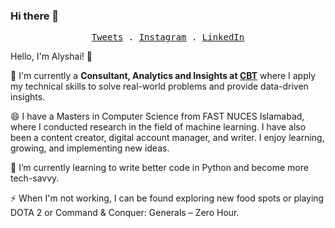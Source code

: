 ### Hi there 👋

<p align="center">
  <samp>
<!--     <a href="https://jaredpalmer.com">me</a> . -->
<!--     <a href="https://jaredpalmer.com/blog">blog</a> .     -->
    <a href="https://twitter.com/alyshaiiii">Tweets</a> .
    <a href="https://www.instagram.com/notalyshai/">Instagram</a> .
    <a href="https://www.linkedin.com/in/alyshai/">LinkedIn</a>
  </samp>
</p>


Hello, I'm Alyshai! 👋

🔭 I'm currently a **Consultant, Analytics and Insights at [CBT](https://convergentbt.com/)** where I apply my technical skills to solve real-world problems and provide data-driven insights.

😄 I have a Masters in Computer Science from FAST NUCES Islamabad, where I conducted research in the field of machine learning. I have also been a content creator, digital account manager, and writer. I enjoy learning, growing, and implementing new ideas.

🌱 I’m currently learning to write better code in Python and become more tech-savvy.

⚡ When I'm not working, I can be found exploring new food spots or playing DOTA 2 or Command & Conquer: Generals – Zero Hour.
